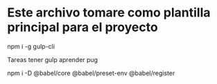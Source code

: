 # Este archivo tomare como plantilla principal para el proyecto

npm i -g gulp-cli

Tareas
tener gulp
aprender pug

npm i -D @babel/core @babel/preset-env @babel/register